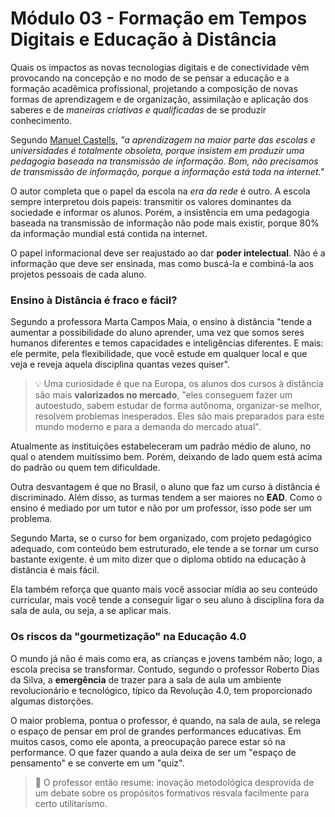 # Módulo 03 - Formação em Tempos Digitais e Educação à Distância

Quais os impactos as novas tecnologias digitais e de conectividade vêm provocando na concepção e no modo de se pensar a educação e a formação acadêmica profissional, projetando a composição de novas formas de aprendizagem e de organização, assimilação e aplicação dos saberes e de _maneiras criativas e qualificadas_ de se produzir conhecimento.

Segundo [Manuel Castells](https://pt.wikipedia.org/wiki/Manuel_Castells), _"a aprendizagem na maior parte das escolas e universidades é totalmente obsoleta, porque insistem em produzir uma pedagogia baseada na transmissão de informação. Bom, não precisamos de transmissão de informação, porque a informação está toda na internet."_

O autor completa que o papel da escola na _era da rede_ é outro. A escola sempre interpretou dois papeis: transmitir os valores dominantes da sociedade e informar os alunos. Porém, a insistência em uma pedagogia baseada na transmissão de informação não pode mais existir, porque 80% da informação mundial está contida na internet.

O papel informacional deve ser reajustado ao dar **poder intelectual**. Não é a informação que deve ser ensinada, mas como buscá-la e combiná-la aos projetos pessoais de cada aluno.

### Ensino à Distância é fraco e fácil?

Segundo a professora Marta Campos Maia, o ensino à distância "tende a aumentar a possibilidade do aluno aprender, uma vez que somos seres humanos diferentes e temos capacidades e inteligências diferentes. E mais: ele permite, pela flexibilidade, que você estude em qualquer local e que veja e reveja aquela disciplina quantas vezes quiser".

> 💡 Uma curiosidade é que na Europa, os alunos dos cursos à distância são mais **valorizados no mercado**, "eles conseguem fazer um autoestudo, sabem estudar de forma autônoma, organizar-se melhor, resolvem problemas inesperados. Eles são mais preparados para este mundo moderno e para a demanda do mercado atual".

Atualmente as instituições estabeleceram um padrão médio de aluno, no qual o atendem muitíssimo bem. Porém, deixando de lado quem está acima do padrão ou quem tem dificuldade.

Outra desvantagem é que no Brasil, o aluno que faz um curso à distância é discriminado. Além disso, as turmas tendem a ser maiores no **EAD**. Como o ensino é mediado por um tutor e não por um professor, isso pode ser um problema.

Segundo Marta, se o curso for bem organizado, com projeto pedagógico adequado, com conteúdo bem estruturado, ele tende a se tornar um curso bastante exigente. é um mito dizer que o diploma obtido na educação à distância é mais fácil.

Ela também reforça que quanto mais você associar mídia ao seu conteúdo curricular, mais você tende a conseguir ligar o seu aluno à disciplina fora da sala de aula, ou seja, a se aplicar mais.

### Os riscos da "gourmetização" na Educação 4.0

O mundo já não é mais como era, as crianças e jovens também não; logo, a escola precisa se transformar. Contudo, segundo o professor Roberto Dias da Silva, a **emergência** de trazer para a sala de aula um ambiente revolucionário e tecnológico, típico da Revolução 4.0, tem proporcionado algumas distorções.

O maior problema, pontua o professor, é quando, na sala de aula, se relega o espaço de pensar em prol de grandes performances educativas. Em muitos casos, como ele aponta, a preocupação parece estar só na performance. O que fazer quando a aula deixa de ser um "espaço de pensamento" e se converte em um "quiz".

> 🚨 O professor então resume: inovação metodológica desprovida de um debate sobre os propósitos formativos resvala facilmente para certo utilitarismo.
